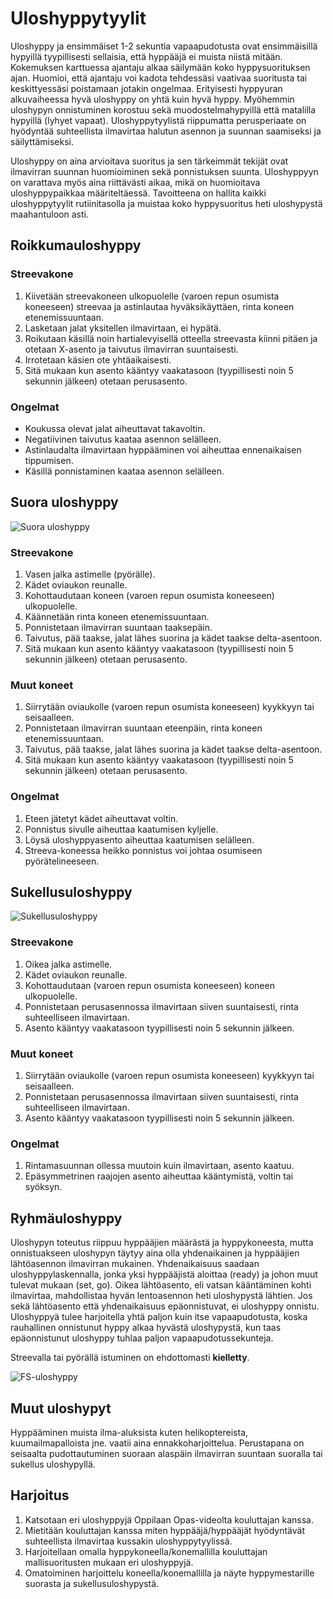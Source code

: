 # Uloshyppytyylit

Uloshyppy ja ensimmäiset 1-2 sekuntia vapaapudotusta ovat ensimmäisillä hypyillä tyypillisesti sellaisia, että hyppääjä ei muista niistä mitään. Kokemuksen karttuessa ajantaju alkaa säilymään koko hyppysuorituksen ajan. Huomioi, että ajantaju voi kadota tehdessäsi vaativaa suoritusta tai keskittyessäsi poistamaan jotakin ongelmaa. Erityisesti hyppyuran alkuvaiheessa hyvä uloshyppy on yhtä kuin hyvä hyppy. Myöhemmin uloshypyn onnistuminen korostuu sekä muodostelmahypyillä että matalilla hypyillä (lyhyet vapaat). Uloshyppytyylistä riippumatta perusperiaate on hyödyntää suhteellista ilmavirtaa halutun asennon ja suunnan saamiseksi ja säilyttämiseksi.

Uloshyppy on aina arvioitava suoritus ja sen tärkeimmät tekijät ovat ilmavirran suunnan huomioiminen sekä ponnistuksen suunta. Uloshyppyyn on varattava myös aina riittävästi aikaa, mikä on huomioitava
uloshyppypaikkaa määriteltäessä. Tavoitteena on hallita kaikki uloshyppytyylit rutiinitasolla ja muistaa koko hyppysuoritus heti uloshypystä maahantuloon asti.

## Roikkumauloshyppy

### Streevakone

1. Kiivetään streevakoneen ulkopuolelle (varoen repun osumista koneeseen) streevaa ja astinlautaa hyväksikäyttäen, rinta koneen etenemissuuntaan.
2. Lasketaan jalat yksitellen ilmavirtaan, ei hypätä.
3. Roikutaan käsillä noin hartialevyisellä otteella streevasta kiinni pitäen ja otetaan X-asento ja taivutus ilmavirran suuntaisesti.
4. Irrotetaan käsien ote yhtäaikaisesti.
5. Sitä mukaan kun asento kääntyy vaakatasoon (tyypillisesti noin 5 sekunnin jälkeen) otetaan perusasento.

### Ongelmat

* Koukussa olevat jalat aiheuttavat takavoltin.
* Negatiivinen taivutus kaataa asennon selälleen.
* Astinlaudalta ilmavirtaan hyppääminen voi aiheuttaa ennenaikaisen tippumisen.
* Käsillä ponnistaminen kaataa asennon selälleen.

## Suora uloshyppy

![Suora uloshyppy](/kuvat/UH-suora.png)

### Streevakone

1.  Vasen jalka astimelle (pyörälle).
2.  Kädet oviaukon reunalle.
3.  Kohottaudutaan koneen (varoen repun osumista koneeseen) ulkopuolelle.
4.  Käännetään rinta koneen etenemissuuntaan.
5.  Ponnistetaan ilmavirran suuntaan taaksepäin.
6.  Taivutus, pää taakse, jalat lähes suorina ja kädet taakse delta-asentoon.
7.  Sitä mukaan kun asento kääntyy vaakatasoon (tyypillisesti noin 5 sekunnin jälkeen) otetaan perusasento.

### Muut koneet

1.  Siirrytään oviaukolle (varoen repun osumista koneeseen) kyykkyyn tai seisaalleen.
2.  Ponnistetaan ilmavirran suuntaan eteenpäin, rinta koneen etenemissuuntaan.
3.  Taivutus, pää taakse, jalat lähes suorina ja kädet taakse delta-asentoon.
4.  Sitä mukaan kun asento kääntyy vaakatasoon (tyypillisesti noin 5 sekunnin jälkeen) otetaan perusasento.

### Ongelmat

1.  Eteen jätetyt kädet aiheuttavat voltin.
2.  Ponnistus sivulle aiheuttaa kaatumisen kyljelle.
3.  Löysä uloshyppyasento aiheuttaa kaatumisen selälleen.
4.  Streeva-koneessa heikko ponnistus voi johtaa osumiseen pyörätelineeseen.

## Sukellusuloshyppy

![Sukellusuloshyppy](/kuvat/UH-sukellus.png)

### Streevakone

1. Oikea jalka astimelle.
2. Kädet oviaukon reunalle.
3. Kohottaudutaan (varoen repun osumista koneeseen) koneen ulkopuolelle.
4. Ponnistetaan perusasennossa ilmavirtaan siiven suuntaisesti, rinta suhteelliseen ilmavirtaan.
5. Asento kääntyy vaakatasoon tyypillisesti noin 5 sekunnin jälkeen.

### Muut koneet

1.  Siirrytään oviaukolle (varoen repun osumista koneeseen) kyykkyyn tai seisaalleen.
2.  Ponnistetaan perusasennossa ilmavirtaan siiven suuntaisesti, rinta suhteelliseen ilmavirtaan.
3.  Asento kääntyy vaakatasoon tyypillisesti noin 5 sekunnin jälkeen.

### Ongelmat

1.  Rintamasuunnan ollessa muutoin kuin ilmavirtaan, asento kaatuu.
2.  Epäsymmetrinen raajojen asento aiheuttaa kääntymistä, voltin tai syöksyn.

## Ryhmäuloshyppy

Uloshypyn toteutus riippuu hyppääjien määrästä ja hyppykoneesta, mutta onnistuakseen uloshypyn täytyy aina olla yhdenaikainen ja hyppääjien lähtöasennon ilmavirran mukainen. Yhdenaikaisuus saadaan uloshyppylaskennalla, jonka yksi hyppääjistä aloittaa (ready) ja johon muut tulevat mukaan (set, go). Oikea lähtöasento, eli vatsan kääntäminen kohti ilmavirtaa, mahdollistaa hyvän lentoasennon heti uloshypystä lähtien. Jos sekä lähtöasento että yhdenaikaisuus epäonnistuvat, ei uloshyppy onnistu. Uloshyppyä tulee harjoitella yhtä paljon kuin itse vapaapudotusta, koska rauhallinen onnistunut hyppy alkaa hyvästä uloshypystä, kun taas epäonnistunut uloshyppy tuhlaa paljon vapaapudotussekunteja.

Streevalla tai pyörällä istuminen on ehdottomasti **kielletty**.

![FS-uloshyppy](/kuvat/UH-FS.jpeg)

## Muut uloshypyt

Hyppääminen muista ilma-aluksista kuten helikoptereista, kuumailmapalloista jne. vaatii aina ennakkoharjoittelua. Perustapana on seisaalta pudottautuminen suoraan alaspäin ilmavirran suuntaan suoralla tai sukellus uloshypyllä.

## Harjoitus

1.  Katsotaan eri uloshyppyjä Oppilaan Opas-videolta kouluttajan kanssa.
2.  Mietitään kouluttajan kanssa miten hyppääjä/hyppääjät hyödyntävät suhteellista ilmavirtaa kussakin uloshyppytyylissä.
3.  Harjoitellaan omalla hyppykoneella/konemallilla kouluttajan mallisuoritusten mukaan eri uloshyppyjä.
4.  Omatoiminen harjoittelu koneella/konemallilla ja näyte hyppymestarille suorasta ja sukellusuloshypystä.
